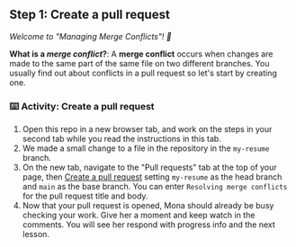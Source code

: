 ## Step 1: Create a pull request

_Welcome to "Managing Merge Conflicts"! :wave:_

**What is a _merge conflict_?**: A **merge conflict** occurs when changes are made to the same part of the same file on two different branches. You usually find out about conflicts in a pull request so let's start by creating one.

### :keyboard: Activity: Create a pull request

1. Open this repo in a new browser tab, and work on the steps in your second tab while you read the instructions in this tab.
1. We made a small change to a file in the repository in the `my-resume` branch.
1. On the new tab, navigate to the "Pull requests" tab at the top of your page, then [Create a pull request](https://docs.github.com/en/pull-requests/collaborating-with-pull-requests/proposing-changes-to-your-work-with-pull-requests/creating-a-pull-request) setting `my-resume` as the head branch and `main` as the base branch. You can enter `Resolving merge conflicts` for the pull request title and body.
1. Now that your pull request is opened, Mona should already be busy checking your work. Give her a moment and keep watch in the comments. You will see her respond with progress info and the next lesson.

